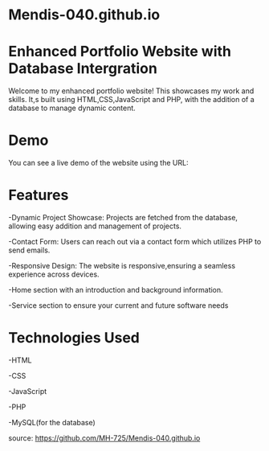 # Mendis-040.github.io
# Enhanced Portfolio Website with Database Intergration
Welcome to my enhanced portfolio website! This showcases my work and skills. It,s built using HTML,CSS,JavaScript and PHP, with the addition of a database to manage dynamic content.

# Demo
You can see a live demo of the website using the URL:

# Features
-Dynamic Project Showcase: Projects are fetched from the database, allowing easy addition and management of projects.

-Contact Form: Users can reach out via a contact form which utilizes PHP to send emails.

-Responsive Design: The website is responsive,ensuring a seamless experience across devices.

-Home section with an introduction and background information.

-Service section to ensure your current and future software needs

# Technologies Used
-HTML

-CSS

-JavaScript

-PHP

-MySQL(for the database)

source: https://github.com/MH-725/Mendis-040.github.io
